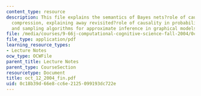 ```yaml
---
content_type: resource
description: This file explains the semantics of Bayes nets?role of causality in structural
  compression, explaining away revisited?role of causality in probabilistic inference,
  and sampling algorithms for approximate inference in graphical models.
file: /media/courses/9-66j-computational-cognitive-science-fall-2004/0c18b39d66e8cc6e2125099193dc722e_oct_12_2004_fin.pdf
file_type: application/pdf
learning_resource_types:
- Lecture Notes
ocw_type: OCWFile
parent_title: Lecture Notes
parent_type: CourseSection
resourcetype: Document
title: oct_12_2004_fin.pdf
uid: 0c18b39d-66e8-cc6e-2125-099193dc722e
---
```

